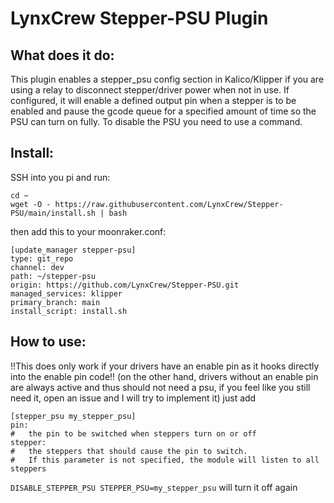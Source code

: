 # LynxCrew Stepper-PSU Plugin

## What does it do:
This plugin enables a stepper_psu config section in Kalico/Klipper if you are
using a relay to disconnect stepper/driver power when not in use.
If configured, it will enable a defined output pin when a stepper is to be enabled
and pause the gcode queue for a specified amount of time so the PSU can turn on fully.
To disable the PSU you need to use a command.

## Install:
SSH into you pi and run:
```
cd ~
wget -O - https://raw.githubusercontent.com/LynxCrew/Stepper-PSU/main/install.sh | bash
```

then add this to your moonraker.conf:
```
[update_manager stepper-psu]
type: git_repo
channel: dev
path: ~/stepper-psu
origin: https://github.com/LynxCrew/Stepper-PSU.git
managed_services: klipper
primary_branch: main
install_script: install.sh
```

## How to use:
!!This does only work if your drivers have an enable pin as it hooks directly
into the enable pin code!!
(on the other hand, drivers without an enable pin are always active and thus
should not need a psu, if you feel like you still need it, open an issue and
I will try to implement it)
just add
```
[stepper_psu my_stepper_psu]
pin: 
#   the pin to be switched when steppers turn on or off
stepper:
#   the steppers that should cause the pin to switch.
#   If this parameter is not specified, the module will listen to all steppers
```

`DISABLE_STEPPER_PSU STEPPER_PSU=my_stepper_psu` will turn it off again
